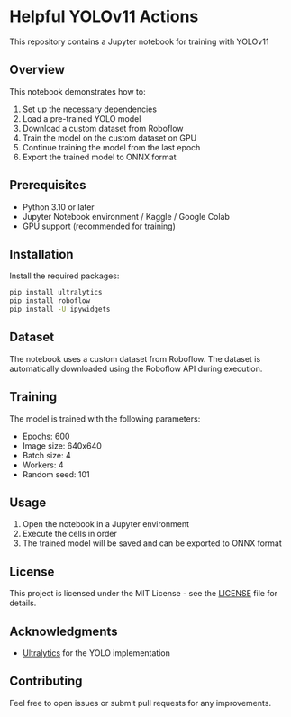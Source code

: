 # Helpful YOLOv11 Actions

This repository contains a Jupyter notebook for training with YOLOv11

## Overview

This notebook demonstrates how to:
1. Set up the necessary dependencies
2. Load a pre-trained YOLO model
3. Download a custom dataset from Roboflow
4. Train the model on the custom dataset on GPU
5. Continue training the model from the last epoch
6. Export the trained model to ONNX format

## Prerequisites

- Python 3.10 or later
- Jupyter Notebook environment / Kaggle / Google Colab
- GPU support (recommended for training)

## Installation

Install the required packages:

```bash
pip install ultralytics
pip install roboflow
pip install -U ipywidgets
```

## Dataset

The notebook uses a custom dataset from Roboflow. The dataset is automatically downloaded using the Roboflow API during execution.

## Training

The model is trained with the following parameters:
- Epochs: 600
- Image size: 640x640
- Batch size: 4
- Workers: 4
- Random seed: 101

## Usage

1. Open the notebook in a Jupyter environment
2. Execute the cells in order
3. The trained model will be saved and can be exported to ONNX format

## License

This project is licensed under the MIT License - see the [LICENSE](LICENSE) file for details.

## Acknowledgments

- [Ultralytics](https://github.com/ultralytics/ultralytics) for the YOLO implementation

## Contributing

Feel free to open issues or submit pull requests for any improvements.
